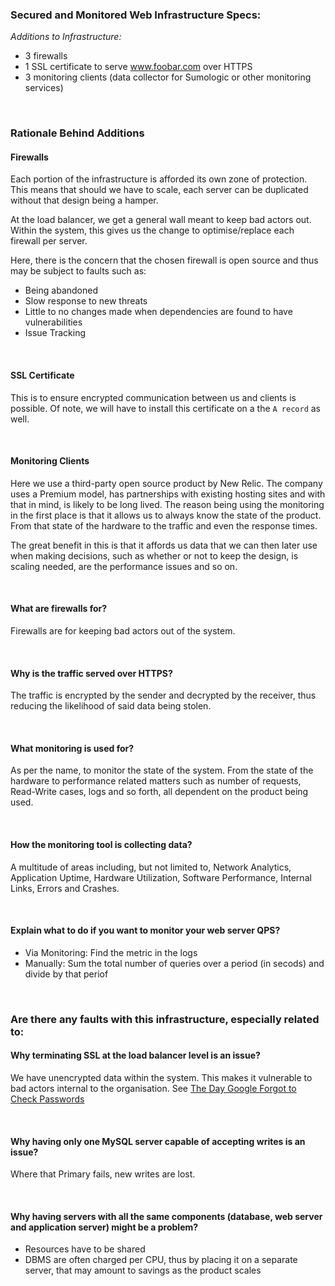 ### Secured and Monitored Web Infrastructure Specs:

_Additions to Infrastructure:_

* 3 firewalls
* 1 SSL certificate to serve www.foobar.com over HTTPS
* 3 monitoring clients (data collector for Sumologic or other monitoring services)

<br />

### Rationale Behind Additions

#### Firewalls

Each portion of the infrastructure is afforded its own zone of protection. This means that should we have to scale, each server can be duplicated without that design being a hamper.

At the load balancer, we get a general wall meant to keep bad actors out. Within the system, this gives us the change to optimise/replace each firewall per server.

Here, there is the concern that the chosen firewall is open source and thus may be subject to faults such as:
* Being abandoned
* Slow response to new threats
* Little to no changes made when dependencies are found to have vulnerabilities
* Issue Tracking

<br />

#### SSL Certificate

This is to ensure encrypted communication between us and clients is possible. Of note, we will have to install this certificate on a the `A record` as well.

<br />

#### Monitoring Clients

Here we use a third-party open source product by New Relic. The company uses a Premium model, has partnerships with existing hosting sites and with that in mind, is likely to be long lived. The reason being using the monitoring in the first place is that it allows us to always know the state of the product. From that state of the hardware to the traffic and even the response times.

The great benefit in this is that it affords us data that we can then later use when making decisions, such as whether or not to keep the design, is scaling needed, are the performance issues and so on.

<br />

#### What are firewalls for?

Firewalls are for keeping bad actors out of the system.

<br />

#### Why is the traffic served over HTTPS?

The traffic is encrypted by the sender and decrypted by the receiver, thus reducing the likelihood of said data being stolen.

<br />

#### What monitoring is used for?

As per the name, to monitor the state of the system. From the state of the hardware to performance related matters such as number of requests, Read-Write cases, logs and so forth, all dependent on the product being used.

<br />

#### How the monitoring tool is collecting data?

A multitude of areas including, but not limited to, Network Analytics, Application Uptime, Hardware Utilization, Software Performance, Internal Links, Errors and Crashes.

<br />

#### Explain what to do if you want to monitor your web server QPS?

* Via Monitoring: Find the metric in the logs
* Manually: Sum the total number of queries over a period (in secods) and divide by that periof

<br />

### Are there any faults with this infrastructure, especially related to:

#### Why terminating SSL at the load balancer level is an issue?

We have unencrypted data within the system. This makes it vulnerable to bad actors internal to the organisation. See [The Day Google Forgot to Check Passwords](https://www.youtube.com/watch?v=y4GB_NDU43Q)

<br />

#### Why having only one MySQL server capable of accepting writes is an issue?

Where that Primary fails, new writes are lost.

<br />

#### Why having servers with all the same components (database, web server and application server) might be a problem?

* Resources have to be shared
* DBMS are often charged per CPU, thus by placing it on a separate server, that may amount to savings as the product scales

<br />
